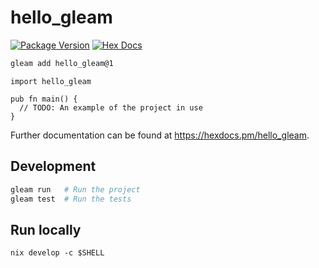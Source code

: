 # hello_gleam

[![Package Version](https://img.shields.io/hexpm/v/hello_gleam)](https://hex.pm/packages/hello_gleam)
[![Hex Docs](https://img.shields.io/badge/hex-docs-ffaff3)](https://hexdocs.pm/hello_gleam/)

```sh
gleam add hello_gleam@1
```

```gleam
import hello_gleam

pub fn main() {
  // TODO: An example of the project in use
}
```

Further documentation can be found at <https://hexdocs.pm/hello_gleam>.

## Development

```sh
gleam run   # Run the project
gleam test  # Run the tests
```

## Run locally

```
nix develop -c $SHELL
```
